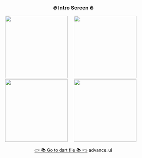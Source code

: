 <h3 align="center">🔥 Intro Screen 🔥</h3>
<p align="center">
  <img src='https://github.com/Rajputniraj6983/advance_ui/assets/143181391/d9363b20-20fb-4e96-9d5e-d3fbb1085774' width = 200>&nbsp;&nbsp;&nbsp;&nbsp;
  <img src='https://github.com/Rajputniraj6983/advance_ui/assets/143181391/c402cc88-2386-43ff-8cbb-294cc2e9f262' width = 200>&nbsp;&nbsp;&nbsp;&nbsp;
  <img src='https://github.com/Rajputniraj6983/advance_ui/assets/143181391/e20b57f2-eebb-4311-a824-8400c26c1ae2' width = 200>&nbsp;&nbsp;&nbsp;&nbsp;
  <img src='https://github.com/Rajputniraj6983/advance_ui/assets/143181391/dc4594c3-0f7b-4fc3-88d0-bcb9dcfb755f' width = 200>&nbsp;&nbsp;&nbsp;&nbsp;
 

  <div align="center">
    <a href="https://github.com/Rajputniraj6983/advance_ui/tree/master/lib">👉 📚 Go to dart file 📚 👈</a>
    advance_ui
